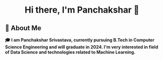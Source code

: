 <p>
  <h1 align="center"><b>Hi there, I'm Panchakshar 👋</h1>
</p>

## 🚀 About Me

🎓 I am Panchakshar Srivastava, currently pursuing B.Tech in Computer Science Engineering and will graduate in 2024. I'm very interested in field of Data Science and technologies related to Machine Learning.

<!--
**Panchakshar/Panchakshar** is a ✨ _special_ ✨ repository because its `README.md` (this file) appears on your GitHub profile.

Here are some ideas to get you started:

- 🔭 I’m currently working on ...
- 🌱 I’m currently learning ...
- 👯 I’m looking to collaborate on ...
- 🤔 I’m looking for help with ...
- 💬 Ask me about ...
- 📫 How to reach me: ...
- 😄 Pronouns: ...
- ⚡ Fun fact: ...
-->
